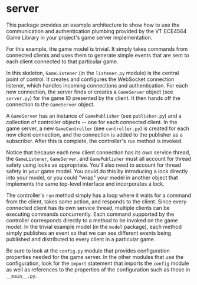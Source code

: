 server
======

This package provides an example architecture to show how to use the
communication and authentication plumbing provided by the VT ECE4564 Game
Library in your project's game server implementation.

For this example, the game model is trivial. It simply takes 
commands from connected clients and uses them to generate simple events
that are sent to each client connected to that particular game.

In this skeleton, `GameListener` (in the `listener.py` module) 
is the central point of control. It creates and configures the WebSocket
connection listener, which handles incoming connections and authentication. 
For each new connection, the server finds or creates a `GameServer` object 
(see `server.py`) for the game ID presented by the client. It then hands off 
the connection to the `GameServer` object.

A `GameServer` has an instance of `GamePublisher` (see `publisher.py`) and
a collection of controller objects -- one for each connected client. In 
the game server, a new `GameController` (see `controller.py`) is created for 
each new client connection, and the connection is added to the publisher as
a subscriber. After this is complete, the controller's `run` method is invoked. 

Notice that because each new client connection has its own service thread, 
the `GameListener`, `GameServer`, and `GamePublisher` must all account for 
thread safety using locks as appropriate. You'll also need to account for 
thread safety in your game model. You could do this by introducing a lock 
directly into your model, or you could "wrap" your model in another object 
that implements the same top-level interface and incorporates a lock.

The controller's `run` method simply has a loop where it waits for 
a command from the client, takes some action, and responds to the client.
Since every connected client has its own service thread, multiple clients
can be executing commands concurrently. Each command supported by the
controller corresponds directly to a method to be invoked on the game
model. In the trivial example model (in the `model` package), each method 
simply publishes an event so that we can see different events being published
and distributed to every client in a particular game. 

Be sure to look at the `config.py` module that provides configuration
properties needed for the game server. In the other modules that use the
configuration, look for the `import` statement that imports the 
`config` module as well as references to the properties of the 
configuration such as those in `__main__.py`.
